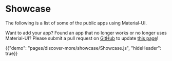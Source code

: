 # Showcase

<p class="description">The following is a list of some of the public apps using Material-UI.</p>

Want to add your app? Found an app that no longer works or no longer uses Material-UI? Please submit a pull request on [GitHub](https://github.com/mui-org/material-ui) to update [this page](https://github.com/mui-org/material-ui/blob/master/docs/src/pages/discover-more/showcase/appList.js)!

{{"demo": "pages/discover-more/showcase/Showcase.js", "hideHeader": true}}
